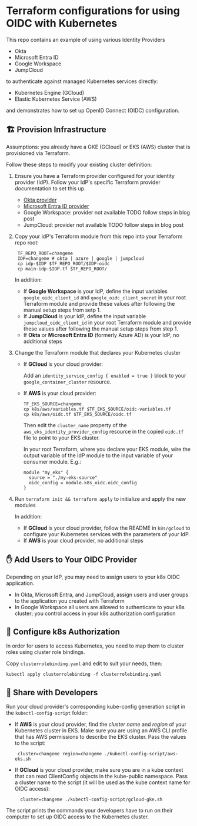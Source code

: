 # Terraform configurations for using OIDC with Kubernetes
This repo contains an example of using various Identity Providers
- Okta
- Microsoft Entra ID
- Google Workspace
- JumpCloud

to authenticate against managed Kubernetes services directly:
- Kubernetes Engine (GCloud)
- Elastic Kubernetes Service (AWS)

and demonstrates how to set up OpenID Connect (OIDC) configuration.

## 🏗️ Provision Infrastructure

Assumptions: you already have a GKE (GCloud) or EKS (AWS) cluster that is provisioned via Terraform.

Follow these steps to modify your existing cluster definition:

1. Ensure you have a Terraform provider configured for your identity provider (IdP). Follow your IdP's specific Terraform provider documentation to set this up.
    - [Okta provider](https://registry.terraform.io/providers/okta/okta/latest/docs)
    - [Microsoft Entra ID provider](https://registry.terraform.io/providers/hashicorp/azuread/latest/docs)
    - Google Workspace: provider not available TODO follow steps in blog post
    - JumpCloud: provider not available TODO follow steps in blog post
2. Copy your IdP's Terraform module from this repo into your Terraform repo root:

        TF_REPO_ROOT=changeme
        IDP=changeme # okta | azure | google | jumpcloud
        cp idp-$IDP $TF_REPO_ROOT/$IDP-oidc
        cp main-idp-$IDP.tf $TF_REPO_ROOT/

    In addition:
    - If **Google Workspace** is your IdP, define the input variables `google_oidc_client_id` and `google_oidc_client_secret` in your root Terraform module and provide these values after following the manual setup steps from setp 1.
    - If **JumpCloud** is your IdP, define the input variable `jumpcloud_oidc_client_id` in your root Terraform module and provide these values after following the manual setup steps from step 1.
    - If **Okta** or **Microsoft Entra ID** (formerly Azure AD) is your IdP, no additional steps

3. Change the Terraform module that declares your Kubernetes cluster

      - If **GCloud** is your cloud provider:

          Add an `identity_service_config { enabled = true }` block to your `google_container_cluster` resource.

      - If **AWS** is your cloud provider:

            TF_EKS_SOURCE=changeme
            cp k8s/aws/variables.tf $TF_EKS_SOURCE/oidc-variables.tf
            cp k8s/aws/oidc.tf $TF_EKS_SOURCE/oidc.tf

        Then edit the `cluster_name` property of the `aws_eks_identity_provider_config` resource in the copied `oidc.tf` file to point to your EKS cluster.

        In your root Terraform, where you declare your EKS module, wire the output variable of the IdP module to the input variable of your consumer module. E.g.:

            module "my_eks" {
              source = "./my-eks-source"
              oidc_config = module.k8s_oidc.oidc_config
            }

4. Run `terraform init && terraform apply` to initialize and apply the new modules
   
    In addition:
    - If **GCloud** is your cloud provider, follow the README in `k8s/gcloud` to configure your Kubernetes services with the parameters of your IdP.
    - If **AWS** is your cloud provider, no additional steps


## ✋ Add Users to Your OIDC Provider

Depending on your IdP, you may need to assign users to your k8s OIDC application.

- In Okta, Microsoft Entra, and JumpCloud, assign users and user groups to the application you created with Terraform
- In Google Workspace all users are allowed to authenticate to your k8s cluster; you control access in your k8s authorization configuration

## 🛂 Configure k8s Authorization

In order for users to access Kubernetes, you need to map them to cluster roles using cluster role bindings.

Copy `clusterrolebinding.yaml` and edit to suit your needs, then:

```
kubectl apply clusterrolebinding -f clusterrolebinding.yaml
```

## 💝 Share with Developers

Run your cloud provider's corresponding kube-config generation script in the `kubectl-config-script` folder:
- If **AWS** is your cloud provider, find the _cluster name_ and _region_ of your Kubernetes cluster in EKS. Make sure you are using an AWS CLI profile that has AWS permissions to describe the EKS cluster. Pass the values to the script:

       cluster=changeme region=changeme ./kubectl-config-script/aws-eks.sh

- If **GCloud** is your cloud provider, make sure you are in a kube context that can read ClientConfig objects in the kube-public namespace. Pass a cluster name to the script (it will be used as the kube context name for OIDC access):

        cluster=changeme ./kubectl-config-script/gcloud-gke.sh

The script prints the commands your developers have to run on their computer to set up OIDC access to the Kubernetes cluster.